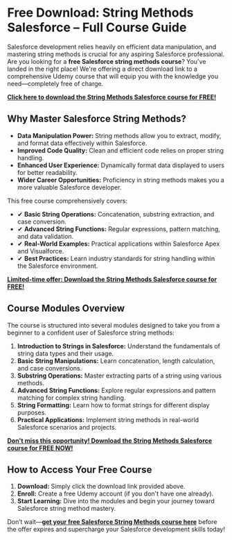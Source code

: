 # Free Download: String Methods Salesforce – Full Course Guide

Salesforce development relies heavily on efficient data manipulation, and mastering string methods is crucial for any aspiring Salesforce professional. Are you looking for a **free Salesforce string methods course**? You've landed in the right place! We're offering a direct download link to a comprehensive Udemy course that will equip you with the knowledge you need—completely free of charge.

[**Click here to download the String Methods Salesforce course for FREE!**](https://udemywork.com/string-methods-salesforce)

## Why Master Salesforce String Methods?

*   **Data Manipulation Power:** String methods allow you to extract, modify, and format data effectively within Salesforce.
*   **Improved Code Quality:** Clean and efficient code relies on proper string handling.
*   **Enhanced User Experience:** Dynamically format data displayed to users for better readability.
*   **Wider Career Opportunities:** Proficiency in string methods makes you a more valuable Salesforce developer.

This free course comprehensively covers:

*   ✔ **Basic String Operations:** Concatenation, substring extraction, and case conversion.
*   ✔ **Advanced String Functions:** Regular expressions, pattern matching, and data validation.
*   ✔ **Real-World Examples:** Practical applications within Salesforce Apex and Visualforce.
*   ✔ **Best Practices:** Learn industry standards for string handling within the Salesforce environment.

[**Limited-time offer: Download the String Methods Salesforce course for FREE!**](https://udemywork.com/string-methods-salesforce)

## Course Modules Overview

The course is structured into several modules designed to take you from a beginner to a confident user of Salesforce string methods:

1.  **Introduction to Strings in Salesforce:** Understand the fundamentals of string data types and their usage.
2.  **Basic String Manipulations:** Learn concatenation, length calculation, and case conversions.
3.  **Substring Operations:** Master extracting parts of a string using various methods.
4.  **Advanced String Functions:** Explore regular expressions and pattern matching for complex string handling.
5.  **String Formatting:** Learn how to format strings for different display purposes.
6.  **Practical Applications:** Implement string methods in real-world Salesforce scenarios and projects.

[**Don't miss this opportunity! Download the String Methods Salesforce course for FREE NOW!**](https://udemywork.com/string-methods-salesforce)

## How to Access Your Free Course

1.  **Download:** Simply click the download link provided above.
2.  **Enroll:** Create a free Udemy account (if you don't have one already).
3.  **Start Learning:** Dive into the modules and begin your journey toward Salesforce string method mastery.

Don’t wait—**[get your free Salesforce String Methods course here](https://udemywork.com/string-methods-salesforce)** before the offer expires and supercharge your Salesforce development skills today!
